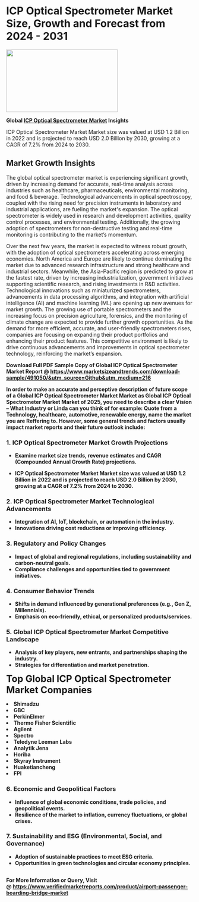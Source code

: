 <H1>ICP Optical Spectrometer Market Size, Growth and Forecast from 2024 - 2031</H1><img class="aligncenter size-medium wp-image-584254" src="https://thirdeyenews.in/wp-content/uploads/2024/09/Global-Market-Research-300x168.jpeg" alt="" width="300" height="168" /><p><strong>Global&nbsp;<a href="https://www.marketsizeandtrends.com/download-sample/491050/&amp;utm_source=Github&utm_medium=216">ICP Optical Spectrometer Market</a> Insights</strong></p><p>ICP Optical Spectrometer Market Market size was valued at USD 1.2 Billion in 2022 and is projected to reach USD 2.0 Billion by 2030, growing at a CAGR of 7.2% from 2024 to 2030.</p><p><h2>Market Growth Insights</h2> <p>The global optical spectrometer market is experiencing significant growth, driven by increasing demand for accurate, real-time analysis across industries such as healthcare, pharmaceuticals, environmental monitoring, and food & beverage. Technological advancements in optical spectroscopy, coupled with the rising need for precision instruments in laboratory and industrial applications, are fueling the market's expansion. The optical spectrometer is widely used in research and development activities, quality control processes, and environmental testing. Additionally, the growing adoption of spectrometers for non-destructive testing and real-time monitoring is contributing to the market’s momentum.</p> <p><strong></strong></p> <p>Over the next few years, the market is expected to witness robust growth, with the adoption of optical spectrometers accelerating across emerging economies. North America and Europe are likely to continue dominating the market due to advanced research infrastructure and strong healthcare and industrial sectors. Meanwhile, the Asia-Pacific region is predicted to grow at the fastest rate, driven by increasing industrialization, government initiatives supporting scientific research, and rising investments in R&D activities. Technological innovations such as miniaturized spectrometers, advancements in data processing algorithms, and integration with artificial intelligence (AI) and machine learning (ML) are opening up new avenues for market growth. The growing use of portable spectrometers and the increasing focus on precision agriculture, forensics, and the monitoring of climate change are expected to provide further growth opportunities. As the demand for more efficient, accurate, and user-friendly spectrometers rises, companies are focusing on expanding their product portfolios and enhancing their product features. This competitive environment is likely to drive continuous advancements and improvements in optical spectrometer technology, reinforcing the market’s expansion.</p> <p><strong></p><p><span class=""><strong>Download Full PDF Sample Copy of Global ICP Optical Spectrometer Market Report</strong> @ <a href="https://www.marketsizeandtrends.com/download-sample/491050/&amp;utm_source=Github&utm_medium=216" target="_blank">https://www.marketsizeandtrends.com/download-sample/491050/&amp;utm_source=Github&utm_medium=216</a></span></p><p>In order to make an accurate and perceptive description of future scope of a Global&nbsp;ICP Optical Spectrometer Market Market as Global&nbsp;ICP Optical Spectrometer Market Market of 2025, you need to describe a clear Vision &ndash; What Industry or Linda can you think of for example: Quote from a Technology, healthcare, automotive, renewable energy, name the market you are Reffering to. However, some general trends and factors usually impact market reports and their future outlook include:</p><h3>1.&nbsp;<strong>ICP Optical Spectrometer Market Growth Projections</strong></h3><ul><li>Examine market size trends, revenue estimates and CAGR (Compounded Annual Growth Rate) projections.</li><li><p>ICP Optical Spectrometer Market Market size was valued at USD 1.2 Billion in 2022 and is projected to reach USD 2.0 Billion by 2030, growing at a CAGR of 7.2% from 2024 to 2030.</p></li></ul><h3>2.&nbsp;<strong>ICP Optical Spectrometer Market Technological Advancements</strong></h3><ul><li>Integration of AI, IoT, blockchain, or automation in the industry.</li><li>Innovations driving cost reductions or improving efficiency.</li></ul><h3>3.&nbsp;<strong>Regulatory and Policy Changes</strong></h3><ul><li>Impact of global and regional regulations, including sustainability and carbon-neutral goals.</li><li>Compliance challenges and opportunities tied to government initiatives.</li></ul><h3>4.&nbsp;<strong>Consumer Behavior Trends</strong></h3><ul><li>Shifts in demand influenced by generational preferences (e.g., Gen Z, Millennials).</li><li>Emphasis on eco-friendly, ethical, or personalized products/services.</li></ul><h3>5.&nbsp;<strong>Global ICP Optical Spectrometer Market Competitive Landscape</strong></h3><ul><li>Analysis of key players, new entrants, and partnerships shaping the industry.</li><li>Strategies for differentiation and market penetration.</li></ul><p data-pm-slice="1 1 []"><span style="color: inherit; font-family: inherit; font-size: 25px;">Top Global ICP Optical Spectrometer Market Companies</span></p><div class="" data-test-id=""><p><li>Shimadzu</li><li> GBC</li><li> PerkinElmer</li><li> Thermo Fisher Scientific</li><li> Agilent</li><li> Spectro</li><li> Teledyne Leeman Labs</li><li> Analytik Jena</li><li> Horiba</li><li> Skyray Instrument</li><li> Huaketiancheng</li><li> FPI</li></p></div><h3>6.&nbsp;<strong>Economic and Geopolitical Factors</strong></h3><ul><li>Influence of global economic conditions, trade policies, and geopolitical events.</li><li>Resilience of the market to inflation, currency fluctuations, or global crises.</li></ul><h3>7.&nbsp;<strong>Sustainability and ESG (Environmental, Social, and Governance)</strong></h3><ul><li>Adoption of sustainable practices to meet ESG criteria.</li><li>Opportunities in green technologies and circular economy principles.</li></ul><h2><strong style="font-size: 14px;">For More Information or Query, Visit @&nbsp;</strong><a style="background-color: #ffffff; font-size: 14px;" href="https://www.marketsizeandtrends.com/report/icp-optical-spectrometer-market/" target="_blank">https://www.verifiedmarketreports.com/product/airport-passenger-boarding-bridge-market</a></h2>
